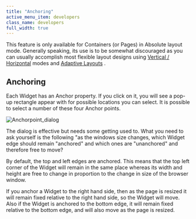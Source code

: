 ```yaml
---
title: "Anchoring"
active_menu_item: developers
class_name: developers
full_width: true
---
```



This feature is only available for Containers (or Pages) in Absolute layout mode. Generally speaking, its use is to be somewhat discouraged as you can usually accomplish most flexible layout designs using [Vertical / Horizontal](/developers/user-guide/product-guide/content-and-app-layout/responsive-adaptive-fluid-design/absolute-and-relative-layout) modes and [Adaptive Layouts](/developers/user-guide/product-guide/content-and-app-layout/responsive-adaptive-fluid-design/adaptive-layout-rules) .

## Anchoring

Each Widget has an Anchor property. If you click on it, you will see a pop-up rectangle appear with for possible locations you can select. It is possible to select a number of these four Anchor points.

![Anchorpoint\_dialog](/img/docs/anchorpoint_dialog.zoom49.png)

The dialog is effective but needs some getting used to. What you need to ask yourself is the following "as the windows size changes, which Widget edge should remain "anchored" and which ones are "unanchored" and therefore free to move?

By default, the top and left edges are anchored. This means that the top left corner of the Widget will remain in the same place whereas its width and height are free to change in proportion to the change in size of the browser window.

If you anchor a Widget to the right hand side, then as the page is resized it will remain fixed relative to the right hand side, so the Widget will move. Also if the Widget is anchored to the bottom edge, it will remain fixed relative to the bottom edge, and will also move as the page is resized.

